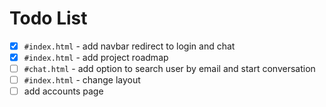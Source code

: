 ---
---

# Todo List

- [x] `#index.html` - add navbar redirect to login and chat
- [x] `#index.html` - add project roadmap
- [ ] `#chat.html` - add option to search user by email and start conversation
- [ ] `#index.html` - change layout
- [ ] add accounts page